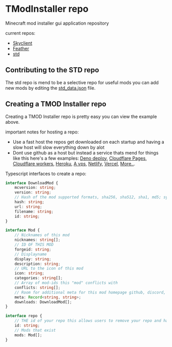 # TModInstaller repo

Minecraft mod installer gui application repository

current repos:

- [Skyclient](https://tmod.deno.dev/skyclient.json)
- [Feather](https://tmod.deno.dev/feather.json)
- [std](https://tmod.deno.dev/std.json)

## Contributing to the STD repo

The std repo is mend to be a selective repo for useful mods you can add new mods by editing the [std_data.json](./std_data.json) file.

## Creating a TMOD Installer repo

Creating a TMOD Installer repo is pretty easy you can view the example above.

important notes for hosting a repo:

- Use a fast host the repos get downloaded on each startup and having a slow host will slow everything down by alot
- Dont use github as a host but instead a service thats mend for things like this here's a few examples: [Deno deploy](https://deno.com/deploy), [Cloudflare Pages](https://pages.cloudflare.com/), [Cloudflare workers](https://workers.cloudflare.com/), [Heroku](https://heroku.com/), [A vps](https://www.ovhcloud.com/en/vps/), [Netlify](http://netlify.com/), [Vercel](https://vercel.com/), [More..](https://free-for.dev/#/?id=web-hosting#/?id=web-hosting#/?id=web-hosting).

Typescript interfaces to create a repo:

```typescript
interface DownloadMod {
	mcversion: string;
	version: string;
	// Hash of the mod supported formats, sha256, sha512, sha1, md5; syntax md5;<hash>
	hash: string;
	url: string;
	filename: string;
	id: string;
}

interface Mod {
	// Nicknames of this mod
	nicknames: string[];
	// ID OF THIS MOD
	forgeid: string;
	// Displayname
	display: string;
	description: string;
	// URL to the icon of this mod
	icon: string;
	categories: string[];
	// Array of mod-ids this "mod" conflicts with
	conflicts: string[];
	// Room for additional meta for this mod homepage github, discord, Creator...
	meta: Record<string, string>;
	downloads: DownloadMod[];
}

interface repo {
	// THE id of your repo this allows users to remove your repo and have all mods be removed and allows them to view where the mod is from
	id: string;
	// Mods that exist
	mods: Mod[];
}
```
